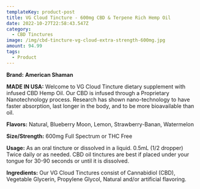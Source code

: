 ```yaml
---
templateKey: product-post
title: VG Cloud Tincture - 600mg CBD & Terpene Rich Hemp Oil
date: 2022-10-27T22:58:43.547Z
category:
  - CBD Tinctures
image: /img/cbd-tincture-vg-cloud-extra-strength-600mg.jpg
amount: 94.99
tags:
  - Product
---
```

**Brand:** **American Shaman**

**MADE IN USA:** Welcome to VG Cloud Tincture dietary supplement with infused CBD Hemp Oil. Our CBD is infused through a Proprietary Nanotechnology process. Research has shown nano-technology to have faster absorption, last longer in the body, and to be more bioavailable than oil.

**Flavors:** Natural, Blueberry Moon, Lemon, Strawberry-Banan, Watermelon

**Size/Strength:** 600mg Full Spectrum or THC Free

**Usage:** As an oral tincture or dissolved in a liquid. 0.5mL (1/2 dropper) Twice daily or as needed. CBD oil tinctures are best if placed under your tongue for 30-90 seconds or until it is dissolved.

**Ingredients:** Our VG Cloud Tinctures consist of Cannabidiol (CBD), Vegetable Glycerin, Propylene Glycol, Natural and/or artificial flavoring.